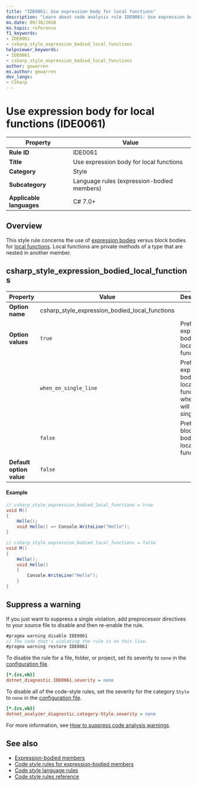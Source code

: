 ```yaml
---
title: "IDE0061: Use expression body for local functions"
description: "Learn about code analysis rule IDE0061: Use expression body for local functions"
ms.date: 09/30/2020
ms.topic: reference
f1_keywords:
- IDE0061
- csharp_style_expression_bodied_local_functions
helpviewer_keywords:
- IDE0061
- csharp_style_expression_bodied_local_functions
author: gewarren
ms.author: gewarren
dev_langs:
- CSharp
---
```

# Use expression body for local functions (IDE0061)

|Property|Value|
|-|-|
| **Rule ID** | IDE0061 |
| **Title** | Use expression body for local functions |
| **Category** | Style |
| **Subcategory** | Language rules (expression-bodied members) |
| **Applicable languages** | C# 7.0+ | |

## Overview

This style rule concerns the use of [expression bodies](../../../csharp/programming-guide/statements-expressions-operators/expression-bodied-members.md) versus block bodies for [local functions](../../../csharp/programming-guide/classes-and-structs/local-functions.md). Local functions are private methods of a type that are nested in another member.

## csharp_style_expression_bodied_local_functions

|Property|Value|Description|
|-|-|-|
| **Option name** | csharp_style_expression_bodied_local_functions | |
| **Option values** | `true` | Prefer expression bodies for local functions|
||`when_on_single_line` | Prefer expression bodies for local functions when they will be a single line|
||`false` | Prefer block bodies for local functions |
| **Default option value** | `false` | |

#### Example

```csharp
// csharp_style_expression_bodied_local_functions = true
void M()
{
    Hello();
    void Hello() => Console.WriteLine("Hello");
}

// csharp_style_expression_bodied_local_functions = false
void M()
{
    Hello();
    void Hello()
    {
        Console.WriteLine("Hello");
    }
}
```

## Suppress a warning

If you just want to suppress a single violation, add preprocessor directives to your source file to disable and then re-enable the rule.

```csharp
#pragma warning disable IDE0061
// The code that's violating the rule is on this line.
#pragma warning restore IDE0061
```

To disable the rule for a file, folder, or project, set its severity to `none` in the [configuration file](../configuration-files.md).

```ini
[*.{cs,vb}]
dotnet_diagnostic.IDE0061.severity = none
```

To disable all of the code-style rules, set the severity for the category `Style` to `none` in the [configuration file](../configuration-files.md).

```ini
[*.{cs,vb}]
dotnet_analyzer_diagnostic.category-Style.severity = none
```

For more information, see [How to suppress code analysis warnings](../suppress-warnings.md).

## See also

- [Expression-bodied members](../../../csharp/programming-guide/statements-expressions-operators/expression-bodied-members.md)
- [Code style rules for expression-bodied members](expression-bodied-members.md)
- [Code style language rules](language-rules.md)
- [Code style rules reference](index.md)
